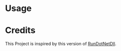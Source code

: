 # Usage




# Credits
This Project is inspired by this version of [RunDotNetDll](https://github.com/enkomio/RunDotNetDll).

